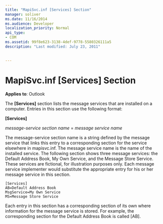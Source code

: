 ```yaml
---
title: "MapiSvc.inf [Services] Section"
manager: soliver
ms.date: 11/16/2014
ms.audience: Developer
localization_priority: Normal
api_type:
- COM
ms.assetid: 99f8e623-3138-4def-9778-5580326111a5
description: "Last modified: July 23, 2011"
 
 
---
```


# MapiSvc.inf [Services] Section

  
  
**Applies to**: Outlook 
  
The **[Services]** section lists the message services that are installed on a computer. Entries in this section use the following format: 
  
 **[Services]**
  
 _message-service section name_ =  _message service name_
  
The message-service section name is a string defined by the message service that links this entry to a corresponding section for the service elsewhere in mapisvc.inf. The message service name is the name of the installed service. The following section shows three message services: the Default Address Book, My Own Service, and the Message Store Service. These services are fictional, for illustration purposes only. Each message service implementer would substitute the appropriate entry for his or her message service in this section.
  
```
[Services]
AB=Default Address Book
MsgService=My Own Service
MS=Message Store Service

```

Each entry in this section has a corresponding section of its own where information for the message service is stored. For example, the corresponding section for the Default Address Book is called [AB].
  

